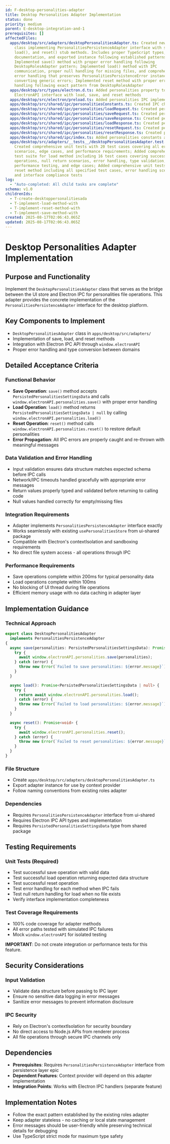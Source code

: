 ```yaml
---
id: F-desktop-personalities-adapter
title: Desktop Personalities Adapter Implementation
status: done
priority: medium
parent: E-desktop-integration-and-1
prerequisites: []
affectedFiles:
  apps/desktop/src/adapters/desktopPersonalitiesAdapter.ts: Created new adapter
    class implementing PersonalitiesPersistenceAdapter interface with save(),
    load(), and reset() stub methods. Includes proper TypeScript types, JSDoc
    documentation, and exported instance following established patterns.;
    Implemented save() method with proper error handling following
    DesktopRolesAdapter pattern; Implemented load() method with IPC
    communication, proper null handling for missing files, and comprehensive
    error handling that preserves PersonalitiesPersistenceError instances while
    converting generic errors; Implemented reset method with proper error
    handling following exact pattern from DesktopRolesAdapter
  apps/desktop/src/types/electron.d.ts: Added personalities property to
    ElectronAPI interface with load, save, and reset methods
  apps/desktop/src/electron/preload.ts: Added personalities IPC implementation with error handling and logging
  apps/desktop/src/shared/ipc/personalitiesConstants.ts: Created IPC channel constants for personalities operations
  apps/desktop/src/shared/ipc/personalities/loadRequest.ts: Created personalities load request type interface
  apps/desktop/src/shared/ipc/personalities/saveRequest.ts: Created personalities save request type interface
  apps/desktop/src/shared/ipc/personalities/saveResponse.ts: Created personalities save response type interface
  apps/desktop/src/shared/ipc/personalities/loadResponse.ts: Created personalities load response type interface
  apps/desktop/src/shared/ipc/personalities/resetRequest.ts: Created personalities reset request type interface
  apps/desktop/src/shared/ipc/personalities/resetResponse.ts: Created personalities reset response type interface
  apps/desktop/src/shared/ipc/index.ts: Added personalities constants and types to IPC exports
  apps/desktop/src/adapters/__tests__/desktopPersonalitiesAdapter.test.ts:
    Created comprehensive unit tests with 20 test cases covering all error
    scenarios, edge cases, and performance requirements; Added comprehensive
    test suite for load method including 16 test cases covering successful
    operations, null return scenarios, error handling, type validation,
    performance testing, and edge cases; Added comprehensive unit tests for
    reset method including all specified test cases, error handling scenarios,
    and interface compliance tests
log:
  - "Auto-completed: All child tasks are complete"
schema: v1.0
childrenIds:
  - T-create-desktoppersonalitiesada
  - T-implement-load-method-with
  - T-implement-reset-method-with
  - T-implement-save-method-with
created: 2025-08-17T02:06:43.065Z
updated: 2025-08-17T02:06:43.065Z
---
```


# Desktop Personalities Adapter Implementation

## Purpose and Functionality

Implement the `DesktopPersonalitiesAdapter` class that serves as the bridge between the UI store and Electron IPC for personalities file operations. This adapter provides the concrete implementation of the `PersonalitiesPersistenceAdapter` interface for the desktop platform.

## Key Components to Implement

- `DesktopPersonalitiesAdapter` class in `apps/desktop/src/adapters/`
- Implementation of save, load, and reset methods
- Integration with Electron IPC API through `window.electronAPI`
- Proper error handling and type conversion between domains

## Detailed Acceptance Criteria

### Functional Behavior

- **Save Operation**: `save()` method accepts `PersistedPersonalitiesSettingsData` and calls `window.electronAPI.personalities.save()` with proper error handling
- **Load Operation**: `load()` method returns `PersistedPersonalitiesSettingsData | null` by calling `window.electronAPI.personalities.load()`
- **Reset Operation**: `reset()` method calls `window.electronAPI.personalities.reset()` to restore default personalities
- **Error Propagation**: All IPC errors are properly caught and re-thrown with meaningful messages

### Data Validation and Error Handling

- Input validation ensures data structure matches expected schema before IPC calls
- Network/IPC timeouts handled gracefully with appropriate error messages
- Return values properly typed and validated before returning to calling code
- Null values handled correctly for empty/missing files

### Integration Requirements

- Adapter implements `PersonalitiesPersistenceAdapter` interface exactly
- Works seamlessly with existing `usePersonalitiesStore` from ui-shared package
- Compatible with Electron's contextIsolation and sandboxing requirements
- No direct file system access - all operations through IPC

### Performance Requirements

- Save operations complete within 200ms for typical personality data
- Load operations complete within 100ms
- No blocking of UI thread during file operations
- Efficient memory usage with no data caching in adapter layer

## Implementation Guidance

### Technical Approach

```typescript
export class DesktopPersonalitiesAdapter
  implements PersonalitiesPersistenceAdapter
{
  async save(personalities: PersistedPersonalitiesSettingsData): Promise<void> {
    try {
      await window.electronAPI.personalities.save(personalities);
    } catch (error) {
      throw new Error(`Failed to save personalities: ${error.message}`);
    }
  }

  async load(): Promise<PersistedPersonalitiesSettingsData | null> {
    try {
      return await window.electronAPI.personalities.load();
    } catch (error) {
      throw new Error(`Failed to load personalities: ${error.message}`);
    }
  }

  async reset(): Promise<void> {
    try {
      await window.electronAPI.personalities.reset();
    } catch (error) {
      throw new Error(`Failed to reset personalities: ${error.message}`);
    }
  }
}
```

### File Structure

- Create `apps/desktop/src/adapters/desktopPersonalitiesAdapter.ts`
- Export adapter instance for use by context provider
- Follow naming conventions from existing roles adapter

### Dependencies

- Requires `PersonalitiesPersistenceAdapter` interface from ui-shared
- Requires Electron IPC API types and implementation
- Requires `PersistedPersonalitiesSettingsData` type from shared package

## Testing Requirements

### Unit Tests (Required)

- Test successful save operation with valid data
- Test successful load operation returning expected data structure
- Test successful reset operation
- Test error handling for each method when IPC fails
- Test null return handling for load when no file exists
- Verify interface implementation completeness

### Test Coverage Requirements

- 100% code coverage for adapter methods
- All error paths tested with simulated IPC failures
- Mock `window.electronAPI` for isolated testing

**IMPORTANT**: Do not create integration or performance tests for this feature.

## Security Considerations

### Input Validation

- Validate data structure before passing to IPC layer
- Ensure no sensitive data logging in error messages
- Sanitize error messages to prevent information disclosure

### IPC Security

- Rely on Electron's contextIsolation for security boundary
- No direct access to Node.js APIs from renderer process
- All file operations through secure IPC channels only

## Dependencies

- **Prerequisites**: Requires `PersonalitiesPersistenceAdapter` interface from persistence layer epic
- **Dependent Features**: Context provider will depend on this adapter implementation
- **Integration Points**: Works with Electron IPC handlers (separate feature)

## Implementation Notes

- Follow the exact pattern established by the existing roles adapter
- Keep adapter stateless - no caching or local state management
- Error messages should be user-friendly while preserving technical details for debugging
- Use TypeScript strict mode for maximum type safety
